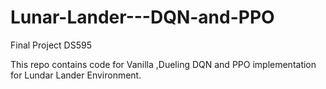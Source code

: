 # Lunar-Lander---DQN-and-PPO
Final Project DS595

This repo contains code for Vanilla ,Dueling DQN and PPO implementation for Lundar Lander Environment.
